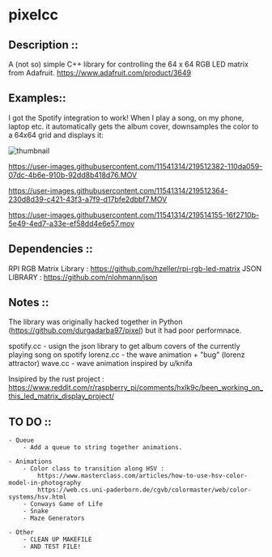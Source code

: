# pixelcc

## Description ::
A (not so) simple C++ library for controlling the 64 x 64 RGB LED matrix from Adafruit.
https://www.adafruit.com/product/3649

## Examples::
I got the Spotify integration to work! When I play a song, on my phone, laptop etc. it automatically gets the album cover, 
downsamples the color to a 64x64 grid and displays it:


![thumbnail](https://github.com/durgadarba97/pixelcc/assets/11541314/69f115f7-07e5-4c2e-bff0-fb240caaaf58)

https://user-images.githubusercontent.com/11541314/219512382-110da059-07dc-4b6e-910b-92dd8b418d76.MOV

https://user-images.githubusercontent.com/11541314/219512364-230d8d39-c421-43f3-a7f9-d17bfe2dbbf7.MOV

https://user-images.githubusercontent.com/11541314/219514155-16f2710b-5e49-4ed7-a33e-ef58dd4e6e57.mov

## Dependencies ::
RPI RGB Matrix Library : https://github.com/hzeller/rpi-rgb-led-matrix
JSON LIBRARY : https://github.com/nlohmann/json

## Notes ::
The library was originally hacked together in Python (https://github.com/durgadarba97/pixel)
but it had poor performnace. 

spotify.cc - usign the json library to get album covers of the currently playing song on spotify
lorenz.cc - the wave animation + "bug" (lorenz attractor) 
wave.cc - wave animation inspired by u/knifa 

Insipired by the rust project : https://www.reddit.com/r/raspberry_pi/comments/hxlk9c/been_working_on_this_led_matrix_display_project/

## TO DO ::
    - Queue 
        - Add a queue to string together animations.
    
    - Animations
        - Color class to transition along HSV : 
            https://www.masterclass.com/articles/how-to-use-hsv-color-model-in-photography
            https://web.cs.uni-paderborn.de/cgvb/colormaster/web/color-systems/hsv.html
        - Conways Game of Life
        - Snake
        - Maze Generators
        
    - Other
        - CLEAN UP MAKEFILE 
        - AND TEST FILE!

